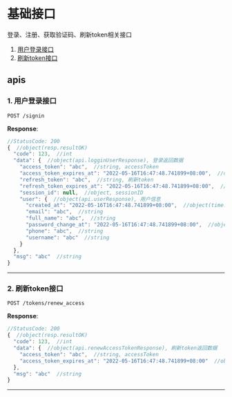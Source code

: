 # 基础接口

登录、注册、获取验证码、刷新token相关接口

1. [用户登录接口](#1-用户登录接口)
2. [刷新token接口](#2-刷新token接口)

## apis

### 1. 用户登录接口

```text
POST /signin
```

__Response__:

```javascript
//StatusCode: 200 
{  //object(resp.resultOK)
  "code": 123,  //int
  "data": {  //object(api.logginUserResponse), 登录返回数据
    "access_token": "abc",  //string, accessToken
    "access_token_expires_at": "2022-05-16T16:47:48.741899+08:00",  //object(time.Time), accessToken 过期时间
    "refresh_token": "abc",  //string, 刷新token
    "refresh_token_expires_at": "2022-05-16T16:47:48.741899+08:00",  //object(time.Time), 刷新token 过期时间
    "session_id": null,  //object, sessionID
    "user": {  //object(api.userResponse), 用户信息
      "created_at": "2022-05-16T16:47:48.741899+08:00",  //object(time.Time)
      "email": "abc",  //string
      "full_name": "abc",  //string
      "password_change_at": "2022-05-16T16:47:48.741899+08:00",  //object(time.Time)
      "phone": "abc",  //string
      "username": "abc"  //string
    }
  },
  "msg": "abc"  //string
}
```

---

### 2. 刷新token接口

```text
POST /tokens/renew_access
```

__Response__:

```javascript
//StatusCode: 200 
{  //object(resp.resultOK)
  "code": 123,  //int
  "data": {  //object(api.renewAccessTokenResponse), 刷新token返回数据
    "access_token": "abc",  //string, accessToken
    "access_token_expires_at": "2022-05-16T16:47:48.741899+08:00"  //object(time.Time), accessToken 过期时间
  },
  "msg": "abc"  //string
}
```

---
